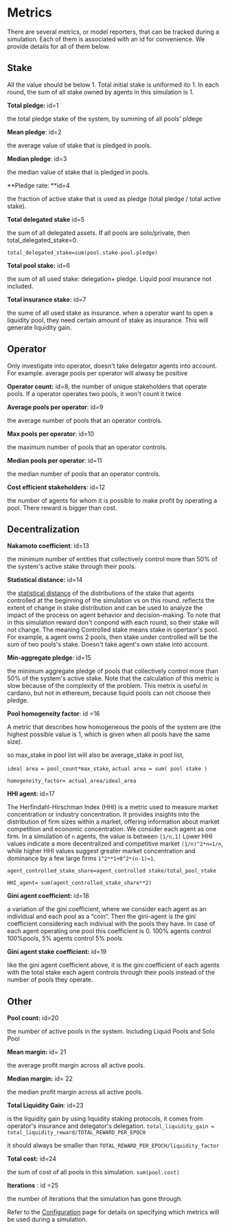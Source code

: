 # Metrics

There are several metrics, or model reporters, that can be tracked during a simulation. Each of them is associated with an id for convenience. We provide details for all of them below.

## Stake

All the value should be below 1. Total initial stake is uniformed ito 1. In each round, the sum of all stake owned by agents in this simulation is 1.

**Total pledge:**  id=1

the total pledge stake of the system, by summing of all pools' pldege

**Mean pledge**: id=2

the average value of stake that is pledged in pools.

**Median pledge**: id=3

the median value of stake that is pledged in pools.

**Pledge rate: **id=4

 the fraction of active stake that is used as pledge (total pledge / total active stake).

**Total delegated stake** id=5

the sum of all delegated assets. If all pools are solo/private, then total_delegated_stake=0.

 `total_delegated_stake=sum(pool.stake-pool.pledge)`

**Total pool stake:** id=6

the sum of all used stake: delegation+ pledge.  Liquid pool insurance not included.

**Total insurance stake:** id=7

the sume of all used stake as insurance. when a operator want to open a liquidity pool, they need certain amount of stake as insurance. This will generate liquidity gain.



## Operator

Only investigate into operator, doesn't take delegator agents into account. For example. average pools per operator will alwasy be positive

**Operator count:** id=8, the number of unique stakeholders that operate pools. If a operator operates two pools, it won't count it twice

**Average pools per operator**: id=9

the average number of pools that an operator controls.

**Max pools per operator**: id=10

the maximum number of pools that an operator controls.

**Median pools per operator**: id=11

the median number of pools that an operator controls.

**Cost efficient stakeholders**: id=12

the number of agents for whom it is possible to make profit by operating a pool. There reward is bigger than cost.


## Decentralization

**Nakamoto coefficient**: id=13

 the minimum number of entities that collectively control more than 50% of the system's active stake through their pools.

**Statistical distance:** id=14

the [statistical distance](https://en.wikipedia.org/wiki/Statistical_distance) of the distributions of the stake that agents controlled at the beginning of the simulation vs on this round. reflects the extent of change in stake distribution and can be used to analyze the impact of the process on agent behavior and decision-making. To note that in this simulation reward don't conpond with each round, so their stake will not change. The meaning Controlled stake means stake in opertaor's pool. For example, a agent owns 2 pools, then stake under controlled will be the sum of two pools's stake. Doesn't take agent's own stake into account.

**Min-aggregate pledge**: id=15

the minimum aggregate pledge of pools that collectively control more than 50% of the system's active stake. Note that the calculation of this metric is slow because of the complexity of the problem. This metrix is useful in cardano, but not in ethereum, because liquid pools can not choose their pledge.

**Pool homogeneity factor**: id =16

A metric that describes how homogeneous the pools of the system are (the highest possible value is 1, which is given when all pools have the same size).

so max_stake in pool list will also be average_stake in pool list,

`ideal area = pool_count*max_stake`, `actual area = sum( pool stake )`

`homogeneity_factor= actual_area/ideal_area`

**HHI agent:** id=17

The Herfindahl-Hirschman Index (HHI) is a metric used to measure market concentration or industry concentration. It provides insights into the distribution of firm sizes within a market, offering information about market competition and economic concentration. We consider each agent as one firm. In a simulation of `n` agents, the value is between `[1/n,1]` Lower HHI values indicate a more decentralized and competitive market `(1/n)^2*n=1/n`, while higher HHI values suggest greater market concentration and dominance by a few large firms `1^2**1+0^2*(n-1)=1`.

`agent_controlled_stake_share=agent_controlled stake/total_pool_stake`

`HHI_agent= sum(agent_controlled_stake_share**2)`

**Gini agent coefficient:** id=18

a variation of the gini coefficient, where we consider each agent as an individual and each pool as a “coin”. Then the gini-agent is the gini coefficient considering each indiviual with the pools they have. In case of each agent operating one pool this coefficient is 0. 100% agents control 100%pools, 5% agents control 5% pools

**Gini agent stake coefficient:** id=19

like the gini agent coefficient above, it is the gini coefficient of each agents with the total stake each agent controls through their pools instead of the number of pools they operate.




## Other

**Pool count:**  id=20

the number of active pools in the system. Including Liquid Pools and Solo Pool

**Mean margin:** id= 21

the average profit margin across all active pools.

**Median margin:** id= 22

the median profit margin across all active pools.

**Total Liquidity Gain**:  id=23

is the liquidity gain by using liquidity staking protocols, it comes from operator's insurance and delegator's delegation.  `total_liquidity_gain = total_liquidity_reward/TOTAL_REWARD_PER_EPOCH`

it should always be smaller than `TOTAL_REWARD_PER_EPOCH/liquidity_factor`

**Total cost:** id=24

the sum of cost of all pools in this simulation. `sum(pool.cost)`

**Iterations** : id =25

the number of iterations that the simulation has gone through.



Refer to the [Configuration](configuration.md) page for details on specifying which metrics will be used during a simulation.
